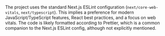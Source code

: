 The project uses the standard Next.js ESLint configuration (`next/core-web-vitals`, `next/typescript`). This implies a preference for modern JavaScript/TypeScript features, React best practices, and a focus on web vitals. The code is likely formatted according to Prettier, which is a common companion to the Next.js ESLint config, although not explicitly mentioned.